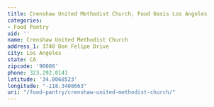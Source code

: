 ```yaml
---
title: Crenshaw United Methodist Church, Food Oasis Los Angeles
categories:
- Food Pantry
uid: ''
name: Crenshaw United Methodist Church
address_1: 3740 Don Felipe Drive
city: Los Angeles
state: CA
zipcode: '90008'
phone: 323.292.0141
latitude: '34.0068523'
longitude: "-118.3408663"
uri: "/food-pantry/crenshaw-united-methodist-church/"
---
```


